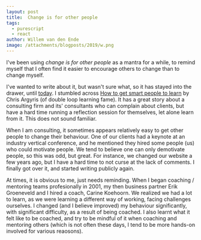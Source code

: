 ```yaml
---
layout: post
title:  Change is for other people
tags:
  - purescript
  - react
author: Willem van den Ende
image: /attachments/blogposts/2019/w.png
---
```


I've been using _change is for other people_ as a mantra for a while, to remind myself that I often find it easier to encourage others to change than to change myself.

I've wanted to write about it, but wasn't sure what, so it has stayed into the drawer, until [today](https://keysleft.com). I stumbled across [How to get smart people to learn](https://hbr.org/1991/05/teaching-smart-people-how-to-learn) by Chris Argyris (of double loop learning fame). It has a great story about a consulting firm and its' consultants who can complain about clients, but have a hard time running a reflection session for themselves, let alone learn from it. This does not sound familiar.

When I am consulting, it sometimes appears relatively easy to get other people to change their behaviour. One of our clients had a keynote at an industry vertical conference, and he mentioned they hired some people (us) who could motivate people. We tend to believe one can only demotivate people, so this was odd, but great. For instance, we changed our website a few years ago, but I have a hard time to not curse at the lack of comments. I finally got over it, and started writing publicly again.

At times, it is obvious to me, just needs reminding. When I began coaching / mentoring teams profesionally in 2001, my then business partner Erik Groeneveld and I hired a coach, Carine Koehoorn. We realized we had a lot to learn, as we were learning a different way of working, facing challenges ourselves. I changed (and I believe improved) my behaviour significantly, with significant difficulty, as a result of being coached. I also learnt what it felt like to be coached, and try to be mindful of it when coaching and mentoring others (which is not often these days, I tend to be more hands-on involved for various reaosons).
